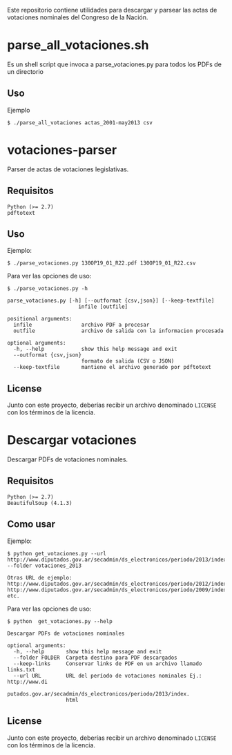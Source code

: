 Este repositorio contiene utilidades para descargar y parsear las actas de votaciones 
nominales del Congreso de la Nación.


parse_all_votaciones.sh
=======================

Es un shell script que invoca a parse_votaciones.py para todos los PDFs de un directorio

## Uso

Ejemplo

	$ ./parse_all_votaciones actas_2001-may2013 csv

votaciones-parser
=================

Parser de actas de votaciones legislativas.

## Requisitos

    Python (>= 2.7)
    pdftotext


## Uso 

Ejemplo:

    $ ./parse_votaciones.py 130OP19_01_R22.pdf 130OP19_01_R22.csv

Para ver las opciones de uso:

    $ ./parse_votaciones.py -h

    parse_votaciones.py [-h] [--outformat {csv,json}] [--keep-textfile]
                           infile [outfile]

    positional arguments:
      infile                archivo PDF a procesar
      outfile               archivo de salida con la informacion procesada

    optional arguments:
      -h, --help            show this help message and exit
      --outformat {csv,json}
                            formato de salida (CSV o JSON)
      --keep-textfile       mantiene el archivo generado por pdftotext

## License

Junto con este proyecto, deberías recibir un archivo denominado ``LICENSE`` con los términos de la licencia.



Descargar votaciones
====================

Descargar PDFs de votaciones nominales.

## Requisitos

    Python (>= 2.7)
    BeautifulSoup (4.1.3)


## Como usar

Ejemplo:

    $ python get_votaciones.py --url http://www.diputados.gov.ar/secadmin/ds_electronicos/periodo/2013/index.html --folder votaciones_2013

    Otras URL de ejemplo:
    http://www.diputados.gov.ar/secadmin/ds_electronicos/periodo/2012/index.html
    http://www.diputados.gov.ar/secadmin/ds_electronicos/periodo/2009/index.html
    etc.

Para ver las opciones de uso:

    $ python  get_votaciones.py --help

    Descargar PDFs de votaciones nominales

    optional arguments:
      -h, --help       show this help message and exit
      --folder FOLDER  Carpeta destino para PDF descargados
      --keep-links     Conservar links de PDF en un archivo llamado links.txt
      --url URL        URL del período de votaciones nominales Ej.: http://www.di
                       putados.gov.ar/secadmin/ds_electronicos/periodo/2013/index.
                       html

## License

Junto con este proyecto, deberías recibir un archivo denominado ``LICENSE`` con los términos de la licencia.

